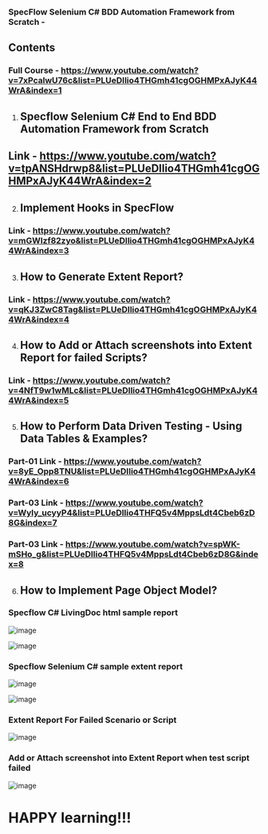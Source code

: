 ### SpecFlow Selenium C# BDD Automation Framework from Scratch -

## Contents

### Full Course - https://www.youtube.com/watch?v=7xPcalwU76c&list=PLUeDIlio4THGmh41cgOGHMPxAJyK44WrA&index=1

1. ## Specflow Selenium C# End to End BDD Automation Framework from Scratch
## Link - https://www.youtube.com/watch?v=tpANSHdrwp8&list=PLUeDIlio4THGmh41cgOGHMPxAJyK44WrA&index=2

2. ## Implement Hooks in SpecFlow
### Link - https://www.youtube.com/watch?v=mGWIzf82zyo&list=PLUeDIlio4THGmh41cgOGHMPxAJyK44WrA&index=3

3. ## How to Generate Extent Report?
### Link - https://www.youtube.com/watch?v=qKJ3ZwC8Tag&list=PLUeDIlio4THGmh41cgOGHMPxAJyK44WrA&index=4

4. ## How to Add or Attach screenshots into Extent Report for failed Scripts?
### Link - https://www.youtube.com/watch?v=4NfT9w1wMLc&list=PLUeDIlio4THGmh41cgOGHMPxAJyK44WrA&index=5

5. ## How to Perform Data Driven Testing - Using Data Tables & Examples?
  ### Part-01 Link - https://www.youtube.com/watch?v=8yE_Opp8TNU&list=PLUeDIlio4THGmh41cgOGHMPxAJyK44WrA&index=6
  ### Part-03 Link - https://www.youtube.com/watch?v=Wyly_ucyyP4&list=PLUeDIlio4THFQ5v4MppsLdt4Cbeb6zD8G&index=7
  ### Part-03 Link - https://www.youtube.com/watch?v=spWK-mSHo_g&list=PLUeDIlio4THFQ5v4MppsLdt4Cbeb6zD8G&index=8
  
6. ## How to Implement Page Object Model?


### Specflow C# LivingDoc html sample report
![image](https://user-images.githubusercontent.com/22426896/213457170-e4ade55d-0c57-48df-b4c5-fc47ccd88b4f.png)

![image](https://user-images.githubusercontent.com/22426896/213457469-18a3be25-5e7b-467c-b629-5a766b8aeb92.png)



### Specflow Selenium C# sample extent report

![image](https://user-images.githubusercontent.com/22426896/214098264-7ab60624-6432-4040-9a7a-8bae6f72b33d.png)

![image](https://user-images.githubusercontent.com/22426896/214098680-146e2314-5433-49d2-ab96-506075e66579.png)

### Extent Report For Failed Scenario or Script

![image](https://user-images.githubusercontent.com/22426896/214100556-a4ea28cc-0086-4ccc-9ce0-6f1e79f6cf5c.png)


### Add or Attach screenshot into Extent Report when test script failed
![image](https://user-images.githubusercontent.com/22426896/215818156-046fca68-3112-4e8b-ab81-a17c23913d41.png)



# HAPPY learning!!!
